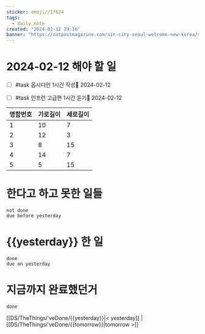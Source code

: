 ```yaml
---
sticker: emoji//1f624
tags:
  - daily_note
created: "2024-02-12 19:16"
banner: "https://outpostmagazine.com/sin-city-seoul-welcome-new-korea/seoul-skyline-photo/"
---
```


# 2024-02-12 해야 할 일

- [ ] #task 옵시디언 1시간 작성📅 2024-02-12
- [ ] #task 인프런 고급편 1시간 듣기📅 2024-02-12


| 명함번호 | 가로길이 | 세로길이 |
| -------- | -------- | -------- |
| 1        | 10       | 7        |
| 2        | 12       | 3        |
| 3        | 8        | 15       |
| 4        | 14       | 7        |
| 5         | 5         | 15         |
# 한다고 하고 못한 일들
```tasks
not done
due before yesterday
```
# {{yesterday}} 한 일
```tasks
done
due on yesterday
```
# 지금까지 완료했던거 
```tasks
done
```
[[DS/TheThingsi'veDone/{{yesterday}}|< yesterday]] | [[DS/TheThingsi'veDone/{{tomorrow}}|tomorrow >]]